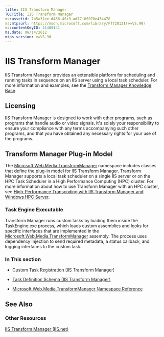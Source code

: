 ```yaml
---
title: IIS Transform Manager
TOCTitle: IIS Transform Manager
ms:assetid: 7b5a31ee-d436-46c3-ad77-86070e434478
ms:mtpsurl: https://msdn.microsoft.com/library/Ff728121(v=VS.90)
ms:contentKeyID: 31469141
ms.date: 06/14/2012
mtps_version: v=VS.90
---
```


# IIS Transform Manager

IIS Transform Manager provides an extensible platform for scheduling and running tasks in sequence on an IIS server using a local task scheduler. For more information and examples, see the [Transform Manager Knowledge Base](https://go.microsoft.com/fwlink/?linkid=191301).

## Licensing

IIS Transform Manager is designed to work with other programs, such as programs that handle audio or video signals. It's solely your responsibility to ensure your compliance with any terms accompanying such other programs, and that you have obtained any necessary rights for your use of the programs.

## Transform Manager Plug-in Model

The [Microsoft.Web.Media.TransformManager](microsoft-web-media-transformmanager-namespace.md) namespace includes classes that define the plug-in model for IIS Transform Manager. Transform Manager supports a local task scheduler on a single IIS server or on the HPC Task Scheduler in a High Performance Computing (HPC) cluster. For more information about how to use Transform Manager with an HPC cluster, see [High-Performance Transcoding with IIS Transform Manager and Windows HPC Server](https://go.microsoft.com/fwlink/?linkid=217017).

### Task Engine Executable

Transform Manager runs custom tasks by loading them inside the TaskEngine.exe process, which loads custom assemblies and looks for specific interfaces that are implemented in the [Microsoft.Web.Media.TransformManager](microsoft-web-media-transformmanager-namespace.md) assembly. The process uses dependency injection to send required metadata, a status callback, and logging interfaces to the custom task.

### In This section

  - [Custom Task Registration (IIS Transform Manager)](custom-task-registration-iis-transform-manager.md)

  - [Task Definition Schema (IIS Transform Manager)](task-definition-schema-iis-transform-manager.md)

  - [Microsoft.Web.Media.TransformManager Namespace Reference](microsoft-web-media-transformmanager-namespace-reference.md)

## See Also

### Other Resources

[IIS Transform Manager (IIS.net)](https://go.microsoft.com/fwlink/?linkid=194958)
